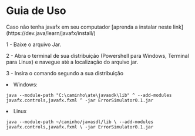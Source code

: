 <h1>Guia de Uso</h1>
Caso não tenha javafx em seu computador [aprenda a instalar neste link](https://dev.java/learn/javafx/install/)

1 - Baixe o arquivo Jar.

2 - Abra o terminal de sua distribuição (Powershell para Windows, Terminal para Linux) e navegue até a localização do arquivo jar.

3 - Insira o comando segundo a sua distribuição

<li>Windows:</li>
 
	java --module-path "C:\caminho\ate\javasdk\lib" ^ --add-modules javafx.controls,javafx.fxml ^ -jar ErrorSimulator0.1.jar

<li>Linux</li>

	java --module-path ~/caminho/javasdl/lib \ --add-modules javafx.controls,javafx.fxml \ -jar ErrorSimulator0.1.jar

